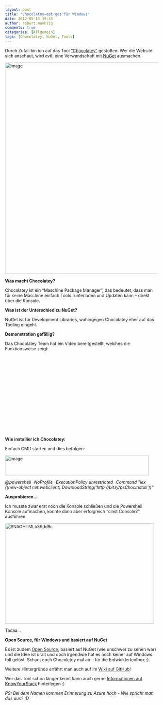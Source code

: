 ```yaml
---
layout: post
title: "Chocolatey–apt-get für Windows"
date: 2012-05-15 19:45
author: robert.muehsig
comments: true
categories: [Allgemein]
tags: [Chocolatey, NuGet, Tools]
---
```

<p>Durch Zufall bin ich auf das Tool <a href="http://chocolatey.org/">“Chocolatey”</a> gestoßen. Wer die Website sich anschaut, wird evtl. eine Verwandschaft mit <a href="http://nuget.org/">NuGet</a> ausmachen.</p> <p><a href="http://chocolatey.org/"><img style="background-image: none; border-bottom: 0px; border-left: 0px; padding-left: 0px; padding-right: 0px; display: inline; border-top: 0px; border-right: 0px; padding-top: 0px" title="image" border="0" alt="image" src="{{BASE_PATH}}/assets/wp-images/image1549.png" width="542" height="694"></a></p> <p><strong>Was macht Chocolatey?</strong></p> <p>Chocolatey ist ein “Maschine Package Manager”, das bedeutet, dass man für seine Maschine einfach Tools runterladen und Updaten kann – direkt über die Konsole. </p> <p><strong>Was ist der Unterschied zu NuGet?</strong></p> <p>NuGet ist für Development Libraries, wohingegen Chocolatey eher auf das Tooling eingeht. </p> <p><strong>Demonstration gefällig?</strong></p> <p>Das Chocolatey Team hat ein Video bereitgestellt, welches die Funktionsweise zeigt:</p> <div style="padding-bottom: 0px; margin: 0px; padding-left: 0px; padding-right: 0px; display: inline; float: none; padding-top: 0px" id="scid:5737277B-5D6D-4f48-ABFC-DD9C333F4C5D:623a3428-1001-45a5-b270-287bce3533f3" class="wlWriterEditableSmartContent"><div><object width="448" height="252"><param name="movie" value="http://www.youtube.com/v/N-hWOUL8roU?hl=en&amp;hd=1"></param><embed src="http://www.youtube.com/v/N-hWOUL8roU?hl=en&amp;hd=1" type="application/x-shockwave-flash" width="448" height="252"></embed></object></div></div> <p><strong>Wie installier ich Chocolatey:</strong></p> <p>Einfach CMD starten und dies befolgen:</p> <p><a href="{{BASE_PATH}}/assets/wp-images/image1550.png"><img style="background-image: none; border-bottom: 0px; border-left: 0px; padding-left: 0px; padding-right: 0px; display: inline; border-top: 0px; border-right: 0px; padding-top: 0px" title="image" border="0" alt="image" src="{{BASE_PATH}}/assets/wp-images/image_thumb712.png" width="474" height="65"></a></p> <p><em>@powershell -NoProfile -ExecutionPolicy unrestricted -Command "iex ((new-object net.webclient).DownloadString('http://bit.ly/psChocInstall'))"</em></p> <p><strong>Ausprobieren…</strong></p> <p>Ich musste zwar erst noch die Konsole schließen und die Powershell Konsole aufmachen, konnte dann aber erfolgreich “cinst Console2” ausführen:</p> <p><a href="{{BASE_PATH}}/assets/wp-images/SNAGHTMLb39dd9c.png"><img style="background-image: none; border-bottom: 0px; border-left: 0px; padding-left: 0px; padding-right: 0px; display: inline; border-top: 0px; border-right: 0px; padding-top: 0px" title="SNAGHTMLb39dd9c" border="0" alt="SNAGHTMLb39dd9c" src="{{BASE_PATH}}/assets/wp-images/SNAGHTMLb39dd9c_thumb.png" width="491" height="329"></a></p> <p>Tadaa…</p> <p><strong>Open Source, für Windows und basiert auf NuGet</strong></p> <p> Es ist zudem <a href="https://github.com/chocolatey/chocolatey/">Open Source</a>, basiert auf NuGet (wie unschwer zu sehen war) und die Idee ist uralt und doch irgendwie hat es noch keiner auf Windows toll gelöst. Schaut euch Chocolatey mal an – für die Entwicklertoolbox :).</p> <p>Weitere Hintergründe erfährt man auch auf im <a href="https://github.com/chocolatey/chocolatey/wiki">Wiki auf GitHub</a>!</p> <p>Wer das Tool schon länger kennt kann auch gerne <a href="http://www.knowyourstack.com/what-is/chocolatey">Informationen auf KnowYourStack</a> hinterlegen :)</p> <p><em>PS: Bei dem Namen kommen Erinnerung zu Azure hoch - Wie spricht man das aus? :D</em></p>
